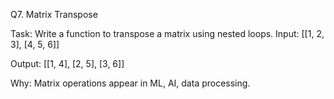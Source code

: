 Q7. Matrix Transpose

Task: Write a function to transpose a matrix using nested loops.
Input:
[[1, 2, 3],
 [4, 5, 6]]

Output:
[[1, 4],
 [2, 5],
 [3, 6]]

Why: Matrix operations appear in ML, AI, data processing.